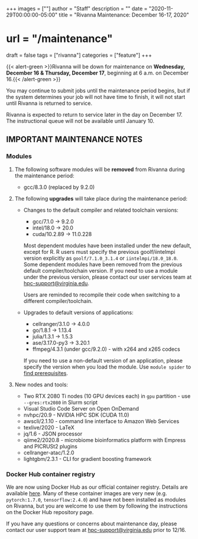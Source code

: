 +++
images = [""]
author = "Staff"
description = ""
date = "2020-11-29T00:00:00-05:00"
title = "Rivanna Maintenance: December 16-17, 2020"
# url = "/maintenance"
draft = false
tags = ["rivanna"]
categories = ["feature"]
+++


{{< alert-green >}}Rivanna will be down for maintenance on <strong>Wednesday, December 16 & Thursday, December 17</strong>, beginning at 6 a.m. on December 16.{{< /alert-green >}}

You may continue to submit jobs until the maintenance period begins, but if the system determines your job will not have time to finish, it will not start until Rivanna is returned to service.
<!--more-->

Rivanna is expected to return to service later in the day on December 17. The instructional queue will not be available until January 10.

## IMPORTANT MAINTENANCE NOTES

### Modules

1. The following software modules will be **removed** from Rivanna during the maintenance period:
    - gcc/8.3.0 (replaced by 9.2.0)

1. The following **upgrades** will take place during the maintenance period:
    - Changes to the default compiler and related toolchain versions:
        - gcc/7.1.0 -> 9.2.0
        - intel/18.0 -> 20.0
        - cuda/10.2.89 -> 11.0.228

        Most dependent modules have been installed under the new default, except for R. R users must specify the previous goolf/iintelmpi version explicitly as `goolf/7.1.0_3.1.4` or `iintelmpi/18.0_18.0`. Some dependent modules have been removed from the previous default compiler/toolchain version. If you need to use a module under the previous version, please contact our user services team at hpc-support@virginia.edu.

        Users are reminded to recompile their code when switching to a different compiler/toolchain.

    - Upgrades to default versions of applications:
        - cellranger/3.1.0 -> 4.0.0
        - go/1.8.1 -> 1.13.4
        - julia/1.3.1 -> 1.5.3
        - ase/3.17.0-py3 -> 3.20.1
        - ffmpeg/4.3.1 (under gcc/9.2.0) - with x264 and x265 codecs

        If you need to use a non-default version of an application, please specify the version when you load the module. Use `module spider` to [find prerequisites](/userinfo/hpc/software/modules).
 
1. New nodes and tools:
    - Two RTX 2080 Ti nodes (10 GPU devices each) in `gpu` partition - use `--gres:rtx2080` in Slurm script
    - Visual Studio Code Server on Open OnDemand
    - nvhpc/20.9 - NVIDIA HPC SDK (CUDA 11.0)
    - awscli/2.1.10 - command line interface to Amazon Web Services
    - texlive/2020 - LaTeX
    - jq/1.6 - JSON processor
    - qiime2/2020.8 - microbiome bioinformatics platform with Empress and PICRUSt2 plugins
    - cellranger-atac/1.2.0
    - lightgbm/2.3.1 - CLI for gradient boosting framework

### Docker Hub container registry
We are now using Docker Hub as our official container registry. Details are available [here](/userinfo/hpc/software/containers/#container-registries-for-uva-research-computing). Many of these container images are very new (e.g. `pytorch:1.7.0`, `tensorflow:2.4.0`) and have not been installed as modules on Rivanna, but you are welcome to use them by following the instructions on the Docker Hub repository page.

If you have any questions or concerns about maintenance day, please contact our user support team at hpc-support@virginia.edu prior to 12/16.

